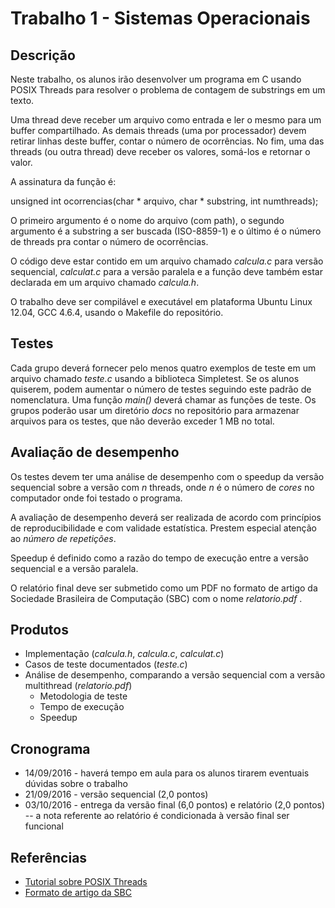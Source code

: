 # Trabalho 1 - Sistemas Operacionais

## Descrição

Neste trabalho, os alunos irão desenvolver um programa em C usando POSIX Threads para resolver o problema de contagem de substrings em um texto.

Uma thread deve receber um arquivo como entrada e ler o mesmo para um buffer compartilhado. As demais threads (uma por processador) devem retirar linhas deste buffer, contar o número de ocorrências. No fim, uma das threads (ou outra thread) deve receber os valores, somá-los e retornar o valor.

A assinatura da função é:

  unsigned int ocorrencias(char * arquivo, char * substring, int numthreads);

O primeiro argumento é o nome do arquivo (com path), o segundo argumento é a substring a ser buscada (ISO-8859-1) e o último é o número de threads pra contar o número de ocorrências.

O código deve estar contido em um arquivo chamado *calcula.c* para versão sequencial, *calculat.c* para a versão paralela e a função deve também estar declarada em um arquivo chamado *calcula.h*.

O trabalho deve ser compilável e executável em plataforma Ubuntu Linux 12.04, GCC 4.6.4, usando o Makefile do repositório.


## Testes

Cada grupo deverá fornecer pelo menos quatro exemplos de teste em um arquivo chamado *teste.c* usando a biblioteca Simpletest.  Se os alunos quiserem, podem aumentar o número de testes seguindo este padrão de nomenclatura. Uma função *main()* deverá chamar as funções de teste. Os grupos poderão usar um diretório *docs* no repositório para armazenar arquivos para os testes, que não deverão exceder 1 MB no total.

## Avaliação de desempenho

Os testes devem ter uma análise de desempenho com o speedup da versão sequencial sobre a versão com *n* threads, onde *n* é o número de *cores* no computador onde foi testado o programa.

A avaliação de desempenho deverá ser realizada de acordo com princípios de reproducibilidade e com validade estatística. Prestem especial atenção ao _número de repetições_.

Speedup é definido como a razão do tempo de execução entre a versão sequencial e a versão paralela.

O relatório final deve ser submetido como um PDF no formato de artigo da Sociedade Brasileira de Computação (SBC) com o nome *relatorio.pdf* .


## Produtos

* Implementação (*calcula.h*, *calcula.c*, *calculat.c*)
* Casos de teste documentados (*teste.c*)
* Análise de desempenho, comparando a versão sequencial com a versão multithread (*relatorio.pdf*)
  * Metodologia de teste
  * Tempo de execução
  * Speedup

## Cronograma

* 14/09/2016 - haverá tempo em aula para os alunos tirarem eventuais dúvidas sobre o trabalho
* 21/09/2016 - versão sequencial (2,0 pontos)
* 03/10/2016 - entrega da versão final (6,0 pontos) e relatório (2,0 pontos) -- a nota referente ao relatório é condicionada à versão final ser funcional

## Referências

* [Tutorial sobre POSIX Threads](https://computing.llnl.gov/tutorials/pthreads/)
* [Formato de artigo da SBC](http://www.sbc.org.br/documentos-da-sbc/summary/169-templates-para-artigos-e-capitulos-de-livros/878-modelosparapublicaodeartigos)
